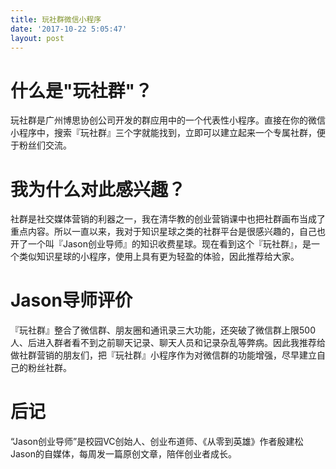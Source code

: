 ```yaml
---
title: 玩社群微信小程序
date: '2017-10-22 5:05:47'
layout: post
---
```


# 什么是"玩社群"？

玩社群是广州博思协创公司开发的群应用中的一个代表性小程序。直接在你的微信小程序中，搜索『玩社群』三个字就能找到，立即可以建立起来一个专属社群，便于粉丝们交流。

# 我为什么对此感兴趣？

社群是社交媒体营销的利器之一，我在清华教的创业营销课中也把社群画布当成了重点内容。所以一直以来，我对于知识星球之类的社群平台是很感兴趣的，自己也开了一个叫『Jason创业导师』的知识收费星球。现在看到这个『玩社群』，是一个类似知识星球的小程序，使用上具有更为轻盈的体验，因此推荐给大家。

# Jason导师评价

『玩社群』整合了微信群、朋友圈和通讯录三大功能，还突破了微信群上限500人、后进入群者看不到之前聊天记录、聊天人员和记录杂乱等弊病。因此我推荐给做社群营销的朋友们，把『玩社群』小程序作为对微信群的功能增强，尽早建立自己的粉丝社群。

# 后记

“Jason创业导师”是校园VC创始人、创业布道师、《从零到英雄》作者殷建松Jason的自媒体，每周发一篇原创文章，陪伴创业者成长。
